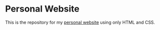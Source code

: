 # Personal Website

This is the repository for my [personal website](www.anujketkar.com) using only HTML and CSS.